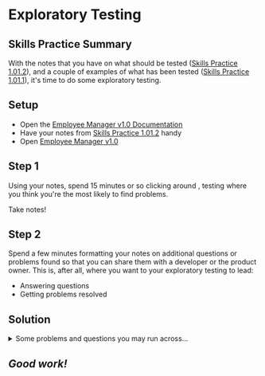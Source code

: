# Exploratory Testing

## Skills Practice Summary

With the notes that you have on what should be tested
([Skills Practice 1.01.2](./sp1.01.2.html)), and a couple of examples of what
has been tested ([Skills Practice 1.01.1](./sp1.01.1.html)), it's time to do
some exploratory testing.

## Setup

- Open the
  [Employee Manager v1.0 Documentation](https://devmountain-qa.github.io/employee-manager/1.0_README.html)
- Have your notes from [Skills Practice 1.01.2](./sp1.01.2.html) handy
- Open
  [Employee Manager v1.0](https://devmountain-qa.github.io/employee-manager/1.0_Version/index.html)

## Step 1

Using your notes, spend 15 minutes or so clicking around , testing where you
think you're the most likely to find problems.

Take notes!

## Step 2

Spend a few minutes formatting your notes on additional questions or problems
found so that you can share them with a developer or the product owner. This is,
after all, where you want to your exploratory testing to lead:

- Answering questions
- Getting problems resolved

## Solution

<details> <summary> Some problems and questions you may run across... </summary>

### Bugs

- ZERO field validation. There should probably be at least some validation not
  allowing letters into phone numbers, a minimum number of characters in
  name/title, etc.
- Not _all_ IDs in the test data are positive. That could lead to some
  inconsistencies/problems in testing.
- Navigating away from unsaved changes doesn't cancel the changes.

### Questions

Most of your questions should be about formatting and user experience.

- Should there be a way to cancel out of "editing" a contact, and being in a
  "view only" mode?

Things like that.

</details>

## **_Good work!_**
